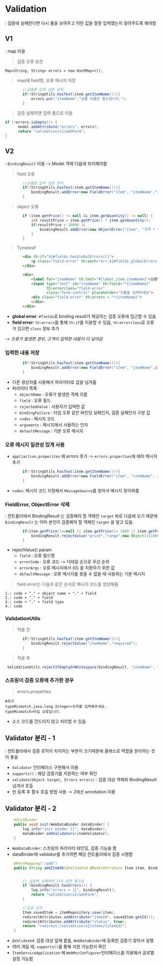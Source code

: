 # Validation
: 검증에 실패한다면 다시 폼을 보여주고 어떤 값을 잘못 입력했는지 알려주도록 해야함  

## V1
: map 이용
> 검증 오류 보관 

`Map<String, String> errors = new HashMap<>();`

> map에 field명, 오류 메시지 저장

```java
        //상품명 입력 검증 로직
        if(!StringUtils.hasText(item.getItemName())){
            errors.put("itemName","상품 이름은 필수입니다.");
        }
```

> 검증 실패하면 입력 폼으로 이동

```java
if (!errors.isEmpty()) {
      model.addAttribute("errors", errors);
      return "validation/v1/addForm";
}
```

## V2
: `BindingResult` 이용 -> Model 객체 다음에 위치해야함  

> field 오류  
```java
        //상품명 입력 검증 로직
        if(!StringUtils.hasText(item.getItemName())){
            bindingResult.addError(new FieldError("item", "itemName","상품 이름은 필수입니다."));
        }
```

> object 오류
```java
        if (item.getPrice() != null && item.getQuantity() != null) {
            int resultPrice = item.getPrice() * item.getQuantity();
            if(resultPrice < 10000 ){
                bindingResult.addError(new ObjectError("item", "가격 * 수량의 값은 10,000원 이상이어야 합니다. 현재 값 = "+ resultPrice));
            }
        }
```

> Tymeleaf

```html
        <div th:if="${#fields.hasGlobalErrors()}">
            <p class="field-error" th:each="err:${#fields.globalErrors()}" th:text="${err}">글로벌 오류 메시지</p>
        </div>

        <div>
            <label for="itemName" th:text="#{label.item.itemName}">상품명</label>
            <input type="text" id="itemName" th:field="*{itemName}"
                   th:errorclass="field-error"
                   class="form-control" placeholder="이름을 입력하세요">
            <div class="field-error" th:errors = "*{itemName}">
            </div>
        </div>
``` 
- **global error**: `#fields`로 binding result가 제공하는 검증 오류에 접근할 수 있음
- **field error**: `th:errors`를 통해 `th:if`를 이용할 수 있음, `th:errorclass`로 오류가 있으면 `class` 정보 추가  

*-> 오류가 발생한 경우, 고객이 입력한 내용이 다 날아감*

### 입력한 내용 저장

```java
        if(!StringUtils.hasText(item.getItemName())){
            bindingResult.addError(new FieldError("item", "itemName",item.getItemName(),false,null,null,"상품 이름은 필수입니다."));
        }
```
- 다른 생성자를 사용해서 파라미터로 값을 넘겨줌
- 파라미터 목록
  - `objectName` : 오류가 발생한 객체 이름
  - `field` : 오류 필드
  - `rejectedValue` : 사용자가 입력한 값
  - `bindingFailure` : 타입 오류 같은 바인딩 실패인지, 검증 실패인지 구분 값 
  - `codes` : 메시지 코드
  - `arguments` : 메시지에서 사용하는 인자
  - `defaultMessage` : 기본 오류 메시지

### 오류 메시지 일관성 있게 사용

- `appliaction.properites` 에 errors 추가 -> `errors.properties`에 에러 메시지 추가  

```java
        if(!StringUtils.hasText(item.getItemName())){
            bindingResult.addError(new FieldError("item", "itemName", item.getItemName(), false, new String[]{"required.item.itemName"}, null, null));
        }
```
- `codes`: 메시지 코드 지정해서 `MessageSource`를 찾아서 메시지 찾아와줌

### FieldError, ObjectError 삭제  
: 컨트롤러에서 BindingResult 는 검증해야 할 객체인 `target` 바로 다음에 오기 때문에 `BindingResult` 는 이미 본인이 검증해야 할 객체인 `target` 을 알고 있음.

```java
        if(item.getPrice()==null || item.getPrice()< 1000 || item.getPrice()>1000000){
            bindingResult.rejectValue("price","range",new Object[]{1000,1000000},null);
        }

```
- rejectValue() param
  - `field` : 오류 필드명
  - `errorCode` : 오류 코드 -> 디테일 순으로 우선 순위 
  - `errorArgs` : 오류 메시지에서 {0} 을 치환하기 위한 값 
  - `defaultMessage` : 오류 메시지를 찾을 수 없을 때 사용하는 기본 메시지

> field error는 다음과 같은 순서로 메시지 코드를 생성해줌

```
1.: code + "." + object name + "." + field
2.: code + "." + field
3.: code + "." + field type
4.: code
```

### ValidationUtils

> 적용 전

```java
        if(!StringUtils.hasText(item.getItemName())){
            bindingResult.rejectValue("itemName","required");
        }
```

> 적용 후

```java
 ValidationUtils.rejectIfEmptyOrWhitespace(bindingResult, "itemName", "required");
```

### 스프링이 검증 오류에 추가한 경우

> errors.properties

```
#추가
typeMismatch.java.lang.Integer=숫자를 입력해주세요.
typeMismatch=타입 오류입니다.
```
- 소스 코드를 건드리지 않고 처리할 수 있음

## Validator 분리 - 1
: 컨트롤러에서 검증 로직이 차지하는 부분이 크기때문에 클래스로 역할을 분리하는 것이 좋음

- `Validator` 인터페이스 구현해서 이용
- `supports()` : 해당 검증기를 지원하는 여부 확인
- `validate(Object target, Errors errors)` : 검증 대상 객체와 BindingResult 넘겨서 호출
- 빈 등록 후 함수 호출 방법 사용 -> 2에선 annotation 이용

## Validator 분리 - 2

```java
    @InitBinder
    public void init(WebDataBinder dataBinder) {
        log.info("init binder {}", dataBinder);
        dataBinder.addValidators(itemValidator);
    }
```
- `WebDataBinder`: 스프링의 파라미터 바인딩, 검증 기능을 함
- dataBinder에 validator를 추가하면 해당 컨트롤러에서 검증 시행함


```java
    @PostMapping("/add")
    public String addItemV6(@Validated @ModelAttribute Item item, BindingResult bindingResult, RedirectAttributes redirectAttributes, Model model) {


        // 검증에 실패하면 다시 입력 폼으로
        if (bindingResult.hasErrors()) {
            log.info("errors = {}", bindingResult);
            return "validation/v2/addForm";
        }

        //성공 로직
        Item savedItem = itemRepository.save(item);
        redirectAttributes.addAttribute("itemId", savedItem.getId());
        redirectAttributes.addAttribute("status", true);
        return "redirect:/validation/v2/items/{itemId}";
    }
```
- `@Validated`: 검증 대상 앞에 붙음, `WebDataBinder`에 등록한 검증기 찾아서 실행
- 여러 개일 때, `supports()`를 통해 지원 가능한지 확인
- `ItemServiceApplication` 에 `WebMvcConfigurer`인터페이스를 이용해서 글로벌 설정 가능함
